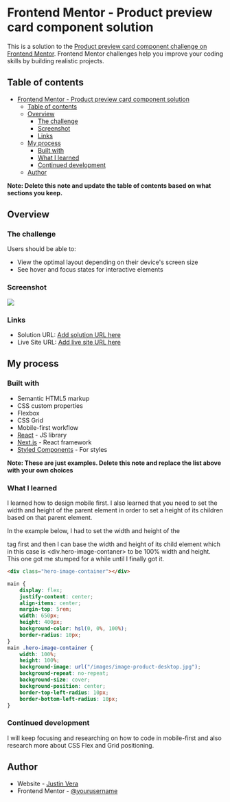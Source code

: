 # Frontend Mentor - Product preview card component solution

This is a solution to the [Product preview card component challenge on Frontend Mentor](https://www.frontendmentor.io/challenges/product-preview-card-component-GO7UmttRfa). Frontend Mentor challenges help you improve your coding skills by building realistic projects. 

## Table of contents

- [Frontend Mentor - Product preview card component solution](#frontend-mentor---product-preview-card-component-solution)
  - [Table of contents](#table-of-contents)
  - [Overview](#overview)
    - [The challenge](#the-challenge)
    - [Screenshot](#screenshot)
    - [Links](#links)
  - [My process](#my-process)
    - [Built with](#built-with)
    - [What I learned](#what-i-learned)
    - [Continued development](#continued-development)
  - [Author](#author)

**Note: Delete this note and update the table of contents based on what sections you keep.**

## Overview

### The challenge

Users should be able to:

- View the optimal layout depending on their device's screen size
- See hover and focus states for interactive elements

### Screenshot

![](./screenshot.jpg)


### Links

- Solution URL: [Add solution URL here](https://your-solution-url.com)
- Live Site URL: [Add live site URL here](https://your-live-site-url.com)

## My process

### Built with

- Semantic HTML5 markup
- CSS custom properties
- Flexbox
- CSS Grid
- Mobile-first workflow
- [React](https://reactjs.org/) - JS library
- [Next.js](https://nextjs.org/) - React framework
- [Styled Components](https://styled-components.com/) - For styles

**Note: These are just examples. Delete this note and replace the list above with your own choices**

### What I learned

I learned how to design mobile first. I also learned that you need to set the width and height of the parent element in order to set a height of its children based on that parent element. 

In the example below, I had to set the width and height of the <main> tag first and then I can base the width and height of its child element which in this case is <div.hero-image-contaner> to be 100% width and height. This one got me stumped for a while until I finally got it.

```html
<div class="hero-image-container"></div>
```
```css
main {
    display: flex;
    justify-content: center;
    align-items: center;
    margin-top: 5rem;
    width: 650px;
    height: 400px;
    background-color: hsl(0, 0%, 100%);
    border-radius: 10px;
}
main .hero-image-container {
    width: 100%;
    height: 100%;
    background-image: url("/images/image-product-desktop.jpg");
    background-repeat: no-repeat;
    background-size: cover;
    background-position: center;
    border-top-left-radius: 10px;
    border-bottom-left-radius: 10px;
}
```
### Continued development

I will keep focusing and researching on how to code in mobile-first and also research more about CSS Flex and Grid positioning.

## Author

- Website - [Justin Vera](justinvera.com)
- Frontend Mentor - [@yourusername](https://www.frontendmentor.io/profile/justinnvera)
